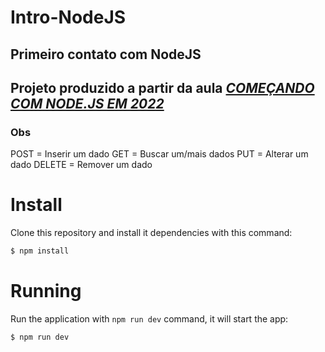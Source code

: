 # Intro-NodeJS
## Primeiro contato com NodeJS

## Projeto produzido a partir da aula <a href="https://www.youtube.com/watch?v=fm4_EuCsQwg" target="_blank"><i>COMEÇANDO COM NODE.JS EM 2022
</i></a>

### Obs

POST = Inserir um dado
GET = Buscar um/mais dados
PUT = Alterar um dado
DELETE = Remover um dado

# Install
Clone this repository and install it dependencies with this command: 
```sh
$ npm install
```

# Running
Run the application with `npm run dev` command, it will start the app:
```sh
$ npm run dev
